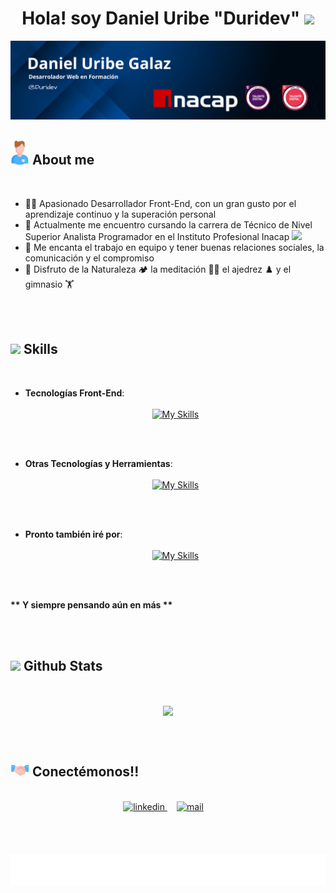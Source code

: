<h1 align="center"><b>Hola! soy Daniel Uribe "Duridev"</b> <img src="https://media.giphy.com/media/hvRJCLFzcasrR4ia7z/giphy.gif" width="35"></h1>

<img src="https://raw.githubusercontent.com/Duridev/Duridev/main/img-duridev/headergh.png">

<br>

## <img src="https://raw.githubusercontent.com/Duridev/Duridev/main/img-duridev/abot-me.gif" width="30"><b> About me</b>

<br>

- 👨‍💻 Apasionado Desarrollador Front-End, con un gran gusto por el aprendizaje continuo y la superación personal  
- 📖 Actualmente me encuentro cursando la carrera de Técnico de Nivel Superior Analista Programador en el Instituto Profesional Inacap <img src="https://digital.inacap.cl/recursos/inacap-liferay/img/logo-footer.png" width="60">  
- 🤝 Me encanta el trabajo en equipo y tener buenas relaciones sociales, la comunicación y el compromiso  
- 👨 Disfruto de la Naturaleza 🏕️ la meditación 🧘‍♂️ el ajedrez ♟️ y el gimnasio 🏋️  

<br><br>

## <img src="https://media2.giphy.com/media/QssGEmpkyEOhBCb7e1/giphy.gif?cid=ecf05e47a0n3gi1bfqntqmob8g9aid1oyj2wr3ds3mg700bl&rid=giphy.gif" width="35"><b> Skills</b>

<br>

<p align="center">

- **Tecnologías Front-End**:
[<div align="center">
<br>![My Skills](https://skillicons.dev/icons?i=html,css,wordpress,bootstrap,tailwind,js,vue,pinia)](https://skillicons.dev)  </div>

<br><br>

- **Otras Tecnologías y Herramientas**:
[<div align="center">
<br>![My Skills](https://skillicons.dev/icons?i=vscode,git,github,vite)](https://skillicons.dev)  </div>

<br><br>

- **Pronto también iré por**:
[<div align="center">
<br>![My Skills](https://skillicons.dev/icons?i=python,django,fastapi,vuetify,nuxt,typescript,postgres)](https://skillicons.dev)  </div>

</p>

<br><br>

<p><b>** Y siempre pensando aún en más **</b></p>

<br><br>

## <img src="https://media.giphy.com/media/iY8CRBdQXODJSCERIr/giphy.gif" width="35"><b> Github Stats </b>

<br>

<p align="center">
  <img align="center" src="https://github-readme-stats.vercel.app/api/top-langs/?username=Duridev&layout=compact&theme=github_dark"/>
</p>

<br><br>

## <img src="https://raw.githubusercontent.com/Duridev/Duridev/main/img-duridev/handshake.gif" width="30"><b> Conectémonos!!</b>

<br>

<div align="center">

<a href="https://linkedin.com/in/duridev" target="_blank">
  <img src="https://img.shields.io/badge/linkedin: in/duridev/-%2300acee.svg?color=405DE6&style=for-the-badge&logo=linkedin&logoColor=white" alt="linkedin" style="margin-bottom: 5px;"/>
</a>
<span style="margin: 0 15px;"><span>
<a href="mailto:duridev@gmail.com" target="_blank">
  <img src="https://img.shields.io/badge/mail: duridev@-%23EA4335.svg?style=for-the-badge&logo=gmail&logoColor=white" alt="mail" style="margin-bottom: 5px;" />
</a>

<!--
<a href="https://duridev.cl" target="_blank">
  <img src="https://img.shields.io/badge/My_Website: duridev.cl-000000?style=for-the-badge&logo=Microsoft-edge&logoColor=white" alt="website"/>
</a>
-->

</div>

<br><br>

<!--Footer-->
<div align="center" style="width:100%">
  <img src="https://raw.githubusercontent.com/Duridev/Duridev/main/img-duridev/footergh.svg" style="height:50px; width:100%;">
</div>
